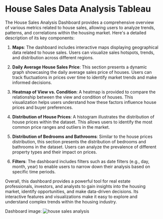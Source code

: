 # House Sales Data Analysis Tableau

The House Sales Analysis Dashboard provides a comprehensive overview of various metrics related to house sales, allowing users to analyze trends, patterns, and correlations within the housing market. Here's a detailed description of its key components:

1. **Maps**: The dashboard includes interactive maps displaying geographical data related to house sales. Users can visualize sales hotspots, trends, and distribution across different regions.

2. **Daily Average House Sales Price**: This section presents a dynamic graph showcasing the daily average sales price of houses. Users can track fluctuations in prices over time to identify market trends and make informed decisions.

3. **Heatmap of View vs. Condition**: A heatmap is provided to compare the relationship between the view and condition of houses. This visualization helps users understand how these factors influence house prices and buyer preferences.

4. **Distribution of House Prices**: A histogram illustrates the distribution of house prices within the dataset. This allows users to identify the most common price ranges and outliers in the market.

5. **Distribution of Bedrooms and Bathrooms**: Similar to the house prices distribution, this section presents the distribution of bedrooms and bathrooms in the dataset. Users can analyze the prevalence of different property types and their impact on prices.

6. **Filters**: The dashboard includes filters such as date filters (e.g., day, month, year) to enable users to narrow down their analysis based on specific time periods. 

Overall, this dashboard provides a powerful tool for real estate professionals, investors, and analysts to gain insights into the housing market, identify opportunities, and make data-driven decisions. Its interactive features and visualizations make it easy to explore and understand complex trends within the housing industry.

Dashboard image: 
![house sales analysis](https://github.com/ShreyaMPadmashali/House-sales-data-analysis-Tableau-/assets/85627970/77d7261a-ddba-4cd6-bec8-2951c0ab7237)
